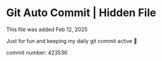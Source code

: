 # Git Auto Commit | Hidden File

This file was added Feb 12, 2025

Just for fun and keeping my daily git commit active 🤪

commit number: 423536
